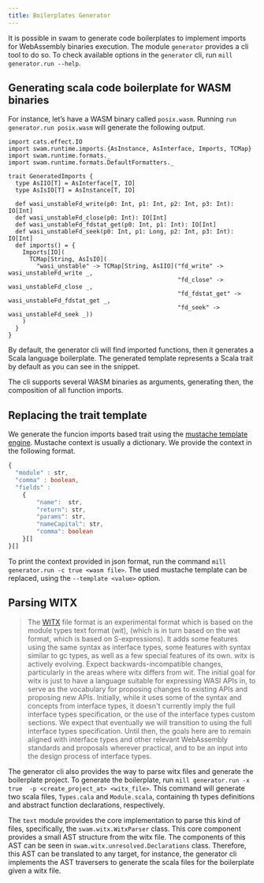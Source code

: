```yaml
---
title: Boilerplates Generator
---
```


It is possible in swam to generate code boilerplates to implement imports for WebAssembly binaries execution. The module `generator` provides a cli tool to do so. To check available options in the `generator` cli, run `mill generator.run --help`.


## Generating scala code boilerplate for WASM binaries

For instance, let’s have a WASM binary called `posix.wasm`. Running `run generator.run posix.wasm` will generate the following output. 

```
import cats.effect.IO
import swam.runtime.imports.{AsInstance, AsInterface, Imports, TCMap}
import swam.runtime.formats._
import swam.runtime.formats.DefaultFormatters._

trait GeneratedImports {
  type AsIIO[T] = AsInterface[T, IO]
  type AsIsIO[T] = AsInstance[T, IO]

  def wasi_unstableFd_write(p0: Int, p1: Int, p2: Int, p3: Int): IO[Int]
  def wasi_unstableFd_close(p0: Int): IO[Int]
  def wasi_unstableFd_fdstat_get(p0: Int, p1: Int): IO[Int]
  def wasi_unstableFd_seek(p0: Int, p1: Long, p2: Int, p3: Int): IO[Int]
  def imports() = {
    Imports[IO](
      TCMap[String, AsIsIO](
        "wasi_unstable" -> TCMap[String, AsIIO]("fd_write" -> wasi_unstableFd_write _,
                                                "fd_close" -> wasi_unstableFd_close _,
                                                "fd_fdstat_get" -> wasi_unstableFd_fdstat_get _,
                                                "fd_seek" -> wasi_unstableFd_seek _))
    )
  }
}

```

By default, the generator cli will find imported functions, then it generates a Scala language boilerplate. The generated template represents a Scala trait by default as you can see in the snippet.

The cli supports several WASM binaries as arguments, generating then, the composition of all function imports. 


## Replacing the trait template

We generate the funcion imports based trait using the [mustache template engine](https://mustache.github.io/). Mustache context is usually a dictionary. We provide the context in the following format.

```ts
{
  "module" : str,
  "comma" : boolean,
  "fields" : 
    {
        "name":  str,
        "return": str,
        "params": str,
        "nameCapital": str,
        "comma": boolean
    }[]
}[]

```

To print the context provided in json format, run the command `mill generator.run -c true <wasm file>`. The used mustache template can be replaced, using the `--template <value>` option.

## Parsing WITX



> The [WITX](https://github.com/WebAssembly/WASI/blob/master/docs/witx.md) 
 file format is an experimental format which is based on the module types text format (wit), (which is in turn based on the wat format, which is based on S-expressions). It adds some features using the same syntax as interface types, some features with syntax similar to gc types, as well as a few special features of its own. witx is actively evolving. Expect backwards-incompatible changes, particularly in the areas where witx differs from wit. The initial goal for witx is just to have a language suitable for expressing WASI APIs in, to serve as the vocabulary for proposing changes to existing APIs and proposing new APIs. Initially, while it uses some of the syntax and concepts from interface types, it doesn't currently imply the full interface types specification, or the use of the interface types custom sections. We expect that eventually we will transition to using the full interface types specification. Until then, the goals here are to remain aligned with interface types and other relevant WebAssembly standards and proposals wherever practical, and to be an input into the design process of interface types.

The generator cli also provides the way to parse witx files and generate the boilerplate project. To generate the boilerplate, run `mill generator.run -x true  -p <create_project_at> <witx_file>`. This command will generate two scala files, `Types.cala` and `Module.scala`, containing th types definitions and abstract function declarations, respectively. 

The `text` module provides the core implementation to parse this kind of files, specifically, the `swam.witx.WitxParser` class. This core component provides a small AST structure from the  witx file. The components of this AST can be seen in `swam.witx.unresolved.Declarations` class. Therefore, this AST can be translated to any target, for instance, the generator cli implements the AST traversers to generate the scala files for the boilerplate given a witx file.  
